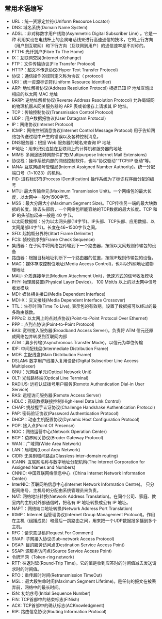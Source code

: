 <!--
 * @Author: JohnJeep
 * @Date: 2021-04-07 15:20:08
 * @LastEditTime: 2021-04-07 15:21:45
 * @LastEditors: Please set LastEditors
 * @Description: In User Settings Edit
-->
## 常用术语缩写
- URL：统一资源定位符(Uniform Resource Locator)
- DNS: 域名系统(Domain Name System)
- ADSL：非对称数字用户线路(Asymmetric Digital Subscriber Line) 。它是一种
利用架设在电线杆上的金属电话线来进行高速通信的技术，它的上行方向（用户到互联网）和下行方向（互联网到用户）的通信速率是不对称的。
- FTTH: 光纤到户(Fibre To The Home)
- IX：互联网交换(Internet eXchange)
- FTP：文件传输协议(File Transfer Protocol)
- HTTP：超文本传送协议(Hyper Text Transfer Protocol)
- 协议：通信操作的规则定义称为协议（ protocol）
- URI：统一资源标识符(Uniform Resource Identifier)
- ARP: 地址解析协议(Address Resolution Protocol) 根据已知 IP 地址查询出相应的以太网 MAC 地址 
- RARP: 逆地址解析协议(Reverse Address Resolution Protocol) 允许局域网的物理机器从网关服务器的 ARP 表或者缓存上请求其 IP 地址。
- TCP：传输控制协议(Transmission Control Protocol)
- UDP：用户数据报协议(User Datagram Protocol)
- IP：网络协议(Internet Protocol)
- ICMP：网络控制消息协议(Internet Control Message Protocol)  用于告知网络包传送过程中产生的错误以及各种控制消息，
- DNS服务器：根据 Web 服务器的域名来查询 IP 地址
- IP地址：用来识别连接在互联网上的计算机和服务器的地址
- MIME: 多用途因特网邮件扩充(Multipurpose Internet Mail Extensions)
- 协议栈：操作系统内部的网络控制软件，也叫“协议驱动”“TCP/IP 驱动”等。
- IANA: 互联网编号管理局(Internet Assigned Number Authority)。统一分配端口号（1~1023）的机构。
- PID: 进程标识符(Process IDentification) 操作系统为了标识程序而分配的编号 
- MTU: 最大传输单元(Maximum Transmission Unit)。一个网络包的最大长度，以太网中一般为1500字节。
- MSS：最大分段大小(Maximum Segment Size)。TCP传往另一端的最大块数据的长度。除去头部后，一个网络包所能容纳的TCP数据的最大长度。TCP 和 IP 的头部加起来一般是 40 字节。
- 以太网数据帧：分为以太网头部(14字节)、IP头部、TCP头部、应用数据、以太网尾部(4字节)。长度在46~1500字节之间。
- SFD: 起始帧分界符(Start Frame Delimiter)
- FCS: 帧校验序列(Frame Check Sequence)
- 集线器：在子网中将网络包传输到下一个路由器，按照以太网规则传输包的设备
- 路由器：根据目标地址判断下一个路由器的位置，按照IP规则传输包的设备。
- MAC：媒体存取控制位地址(Media Access Control)，也叫以外网地址或物理地址
- MAU: 介质连接单元(Medium Attachment Unit)，低速方式的信号收发模块
- PHY: 物理层装置(Physical Layer Device)， 100 Mbit/s 以上的以太网中信号收发模块
- MDI: 媒体相关接口(Media Dependent Interface)
- MDI-X：交叉接线(Media Dependent Interface Crossover)
- TTL：生存时间(Time To Live), 表示包的有效期。设置了数据报可以经过的最多路由器数。
- PPPoE: 以太网上的点对点协议(Point-to-Point Protocol Over Ethernet)
- PPP：点到点协议(Point-to-Point Protocol)
- BAS: 宽带接入服务器(Broadband Access Server)。负责将 ATM 信元还原成网络包并转发到互联网内部
- ATM：异步传输(Asynchronous Transfer Mode)。以信元为单位传输
- IDF: 中间配线盘(Intermediate Distribution Frame)
- MDF: 主配线盘(Main Distribution Frame)
- DSLAM: 数字用户线接入复用设备(Digital Subscriber Line Access Multiplexer)
- ONU：光网络单元(Optical Network Unit)
- OLT: 光线路终端(Optical Line Terminal)
- RADIUS: 远程认证拨号用户服务(Remote Authentication Dial-in User Service)
- RAS: 远程访问服务器(Remote Access Server)
- HDLC：高级数据联接控制(High-level Data Link Control)
- CHAP: 挑战握手认证协议(Challenge Handshake Authentication Protocol)
- PAP: 密码验证协议(Password Authentication Protocol)
- DHCP：动态主机配置协议(Dynamic Host Configuration Protocol)
- POP: 接入点(Point Of Presense)
- NOC：网络运营中心(Network Operation Center)
- BGP：边界网关协议(Broder Gateway Protocol)
- WAN：广域网(Wide Area Network)
- LAN：局域网(Local Area Network)
- CIDR: 无类别域间路由(Classless inter-domain routing) 
- ICANN: 互联网名称与数字地址分配机构(The Internet Corporation for Assigned Names and Numbers)
- CNNIC: 中国互联网络信息中心（China Internet Network Information Center)
- InterNIC: 互联网络信息中心(Internet Network Information Centre)。 只分配网络号，主机号的分配由系统管理员来负责。
- NAT: 网络地址转换(Network Address Translation)。在同个公司、家庭、教室内的主机对外部通信时，把私有 IP 地址转换成公有 IP 地址。
- NAPT：网络端口地址转换(Network Address Port Translation)
- IGMP：Internet 组管理协议(Internet Group Management Protocol)。作用在主机（组播成员）和最后一跳路由之间，用来把一个UDP数据报多播到多个主机。
- RFC：请求意见稿(Request For Comment)
- SNAP: 子网接入协议(Sub-network Access Protocol)
- DSAP: 目的服务访问点(Destination Service Access Point)
- SSAP: 源服务访问点(Source Service Access Point) 
- 令牌环网（Token-ring network）
- RTT: 往返时延(Round-Trip Time)。它的值是收到应答时的时间值减去发送请求时的时间值。
- RTO：重传超时时间(Retransmission TimeOut)
- MSL：最大段生命时间(Maximum Segment Lifetime)。是任何的报文在被丢弃前，网络中的最长时间。
- ISN: 初始序号(Initial Sequence Number) 
- FIN: TCP首部中的结束标志(FINish) 
- ACK: TCP首部中的确认标志(ACKnowledgment) 
- RIP: 路由信息协议(Routing Information Protocol)